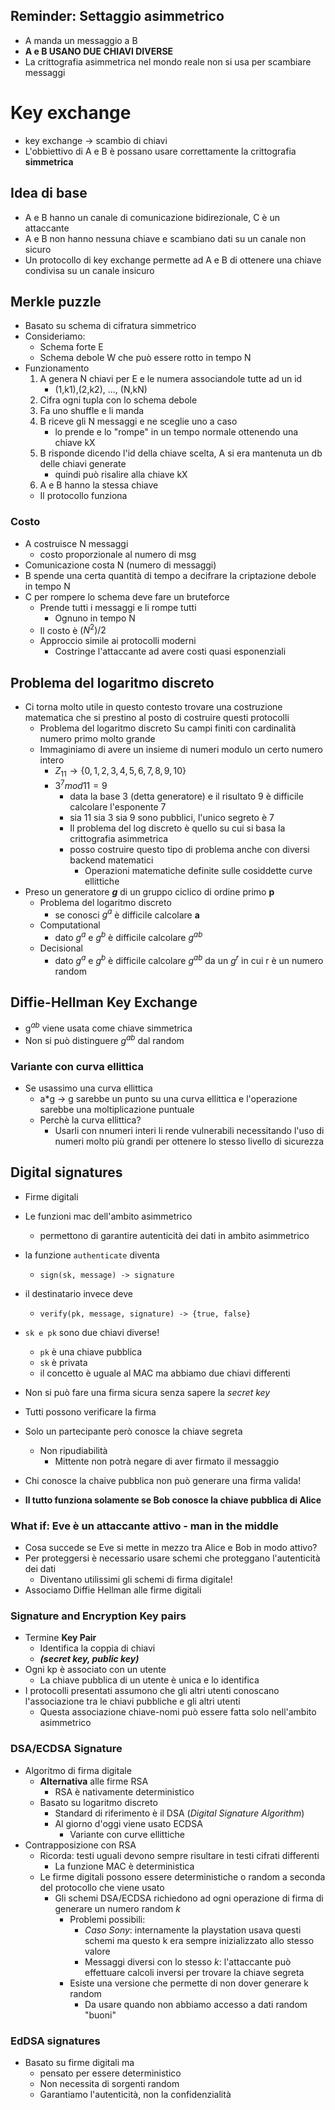 ## Reminder: Settaggio asimmetrico

- A manda un messaggio a B
- **A e B USANO DUE CHIAVI DIVERSE**
- La crittografia asimmetrica nel mondo reale non si usa per scambiare
  messaggi

# Key exchange

- key exchange → scambio di chiavi
- L'obbiettivo di A e B è possano usare correttamente la crittografia
  **simmetrica**

## Idea di base

- A e B hanno un canale di comunicazione bidirezionale, C è un attaccante
- A e B non hanno nessuna chiave e scambiano dati su un canale non sicuro
- Un protocollo di key exchange permette ad A e B di ottenere una chiave
  condivisa su un canale insicuro

## Merkle puzzle

- Basato su schema di cifratura simmetrico
- Consideriamo:
  - Schema forte E
  - Schema debole W che può essere rotto in tempo N
- Funzionamento
  1. A genera N chiavi per E e le numera associandole tutte ad un id
     - (1,k1),(2,k2), ..., (N,kN)
  2. Cifra ogni tupla con lo schema debole
  3. Fa uno shuffle e li manda
  4. B riceve gli N messaggi e ne sceglie uno a caso
     - lo prende e lo "rompe" in un tempo normale ottenendo una chiave kX
  5. B risponde dicendo l'id della chiave scelta, A si era mantenuta un db
     delle chiavi generate
     - quindi può risalire alla chiave kX
  6. A e B hanno la stessa chiave
  - Il protocollo funziona

### Costo

- A costruisce N messaggi
  - costo proporzionale al numero di msg
- Comunicazione costa N (numero di messaggi)
- B spende una certa quantità di tempo a decifrare la criptazione debole in
  tempo N
- C per rompere lo schema deve fare un bruteforce
  - Prende tutti i messaggi e li rompe tutti
    - Ognuno in tempo N
  - Il costo è $(N^2)/2$
  - Approccio simile ai protocolli moderni
    - Costringe l'attaccante ad avere costi quasi esponenziali

## Problema del logaritmo discreto

- Ci torna molto utile in questo contesto trovare una costruzione matematica
  che si prestino al posto di costruire questi protocolli
  - Problema del logaritmo discreto Su campi finiti con cardinalità numero
    primo molto grande
  - Immaginiamo di avere un insieme di numeri modulo un certo numero intero
    - $Z_{11} \rightarrow \{0,1,2,3,4,5,6,7,8,9,10\}$
    - $3^7 mod 11 = 9$
      - data la base 3 (detta generatore) e il risultato 9 è difficile
        calcolare l'esponente 7
      - sia 11 sia 3 sia 9 sono pubblici, l'unico segreto è 7
      - Il problema del log discreto è quello su cui si basa la crittografia
        asimmetrica
      - posso costruire questo tipo di problema anche con diversi backend
        matematici
        - Operazioni matematiche definite sulle cosiddette curve ellittiche
- Preso un generatore **_g_** di un gruppo ciclico di ordine primo **p**
  - Problema del logaritmo discreto
    - se conosci $g^a$ è difficile calcolare **a**
  - Computational
    - dato $g^a$ e $g^b$ è difficile calcolare $g^{ab}$
  - Decisional
    - dato $g^a$ e $g^b$ è difficile calcolare $g^{ab}$ da un $g^r$ in cui r
      è un numero random

## Diffie-Hellman Key Exchange

<!-- Foto diffie helman k.e. -->

- g$^{ab}$ viene usata come chiave simmetrica
- Non si può distinguere $g^{ab}$ dal random

### Variante con curva ellittica

- Se usassimo una curva ellittica
  - a\*g -> g sarebbe un punto su una curva ellittica e l'operazione sarebbe
    una moltiplicazione puntuale
  - Perchè la curva ellittica?
    - Usarli con nnumeri interi li rende vulnerabili necessitando l'uso di
      numeri molto più grandi per ottenere lo stesso livello di sicurezza

## Digital signatures

- Firme digitali
- Le funzioni mac dell'ambito asimmetrico

  - permettono di garantire autenticità dei dati in ambito asimmetrico

- la funzione `authenticate` diventa
  - `sign(sk, message) -> signature`
- il destinatario invece deve

  - `verify(pk, message, signature) -> {true, false}`

- `sk e pk` sono due chiavi diverse!
  - `pk` è una chiave pubblica
  - `sk` è privata
  - il concetto è uguale al MAC ma abbiamo due chiavi differenti
- Non si può fare una firma sicura senza sapere la _secret key_
- Tutti possono verificare la firma
- Solo un partecipante però conosce la chiave segreta
  - Non ripudiabilità
    - Mittente non potrà negare di aver firmato il messaggio
- Chi conosce la chaive pubblica non può generare una firma valida!
- **Il tutto funziona solamente se Bob conosce la chiave pubblica di Alice**

### What if: Eve è un attaccante attivo - man in the middle

<!-- foto slide 34 -->

- Cosa succede se Eve si mette in mezzo tra Alice e Bob in modo attivo?
- Per proteggersi è necessario usare schemi che proteggano l'autenticità dei
  dati
  - Diventano utilissimi gli schemi di firma digitale!
- Associamo Diffie Hellman alle firme digitali

<!-- foto slide 35 -->

### Signature and Encryption Key pairs

- Termine __Key Pair__
  - Identifica la coppia di chiavi
  - ___(secret key, public key)___
- Ogni kp è associato con un utente
  - La chiave pubblica di un utente è unica e lo identifica
- I protocolli presentati assumono che gli altri utenti conoscano l'associazione tra le chiavi pubbliche e gli altri utenti
  - Questa associazione chiave-nomi può essere fatta solo nell'ambito asimmetrico

### DSA/ECDSA Signature

- Algoritmo di firma digitale
  - __Alternativa__ alle firme RSA
    -  RSA è nativamente deterministico
  - Basato su logaritmo discreto
    - Standard di riferimento è il DSA (_Digital Signature Algorithm_)
    - Al giorno d'oggi viene usato ECDSA 
      - Variante con curve ellittiche
- Contrapposizione con RSA
  - Ricorda: testi uguali devono sempre risultare in testi cifrati differenti
    - La funzione MAC è deterministica
  - Le firme digitali possono essere deterministiche o random a seconda del protocollo che viene usato
    - Gli schemi DSA/ECDSA richiedono ad ogni operazione di firma di generare un numero random _k_
      - Problemi possibili:
        - _Caso Sony_: internamente la playstation usava questi schemi ma questo k era sempre inizializzato allo stesso valore
        - Messaggi diversi con lo stesso _k_: l'attaccante può effettuare calcoli inversi per trovare la chiave segreta
      - Esiste una versione che permette di non dover generare k random
        - Da usare quando non abbiamo accesso a dati random "buoni"

### EdDSA signatures

- Basato su firme digitali ma
  - pensato per essere deterministico
  - Non necessita di sorgenti random
  - Garantiamo l'autenticità, non la confidenzialità